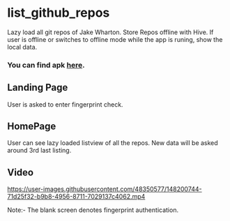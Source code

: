 # list_github_repos

Lazy load all git repos of Jake Wharton. Store Repos offline with Hive. If user is offline or switches to offline mode while the app is runing, show the local data. 

### You can find apk [here](https://github.com/pateldhruv0248/list-git-repos/releases/tag/v0.1).

## Landing Page

User is asked to enter fingerprint check. 

## HomePage

User can see lazy loaded listview of all the repos. New data will be asked around 3rd last listing.

## Video

https://user-images.githubusercontent.com/48350577/148200744-71d25f32-b9b8-4956-8711-7029137c4062.mp4

Note:- The blank screen denotes fingerprint authentication.
